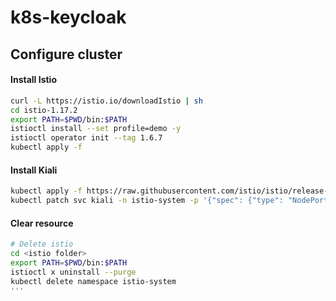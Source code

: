 # k8s-keycloak

## Configure cluster
#### Install Istio
```BASH
curl -L https://istio.io/downloadIstio | sh
cd istio-1.17.2
export PATH=$PWD/bin:$PATH
istioctl install --set profile=demo -y
istioctl operator init --tag 1.6.7
kubectl apply -f 
```
#### Install Kiali
```BASH
kubectl apply -f https://raw.githubusercontent.com/istio/istio/release-1.16/samples/addons/kiali.yaml
kubectl patch svc kiali -n istio-system -p '{"spec": {"type": "NodePort"}}'
```




#### Clear resource
```BASH
# Delete istio
cd <istio folder>
export PATH=$PWD/bin:$PATH
istioctl x uninstall --purge
kubectl delete namespace istio-system
'''